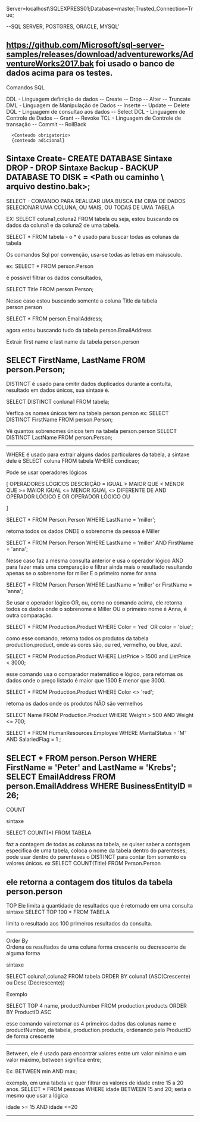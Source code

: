 Server=localhost\SQLEXPRESS01;Database=master;Trusted_Connection=True;

--SQL SERVER, POSTGRES, ORACLE, MYSQL'

https://github.com/Microsoft/sql-server-samples/releases/download/adventureworks/AdventureWorks2017.bak
foi usado o banco de dados acima para os testes. 
-----------------------------------------------------------------------------------------------------
 Comandos SQL

 DDL - Linguagem definição de dados
      -- Create
      -- Drop
      -- Alter
      -- Truncate 
 DML - Linguagem de Manipulação de Dados
      -- Inserte
      -- Update
      -- Delete
 DQL - Linguagem de consultao aos dados
      -- Select
 DCL  - Linguagem de Controle de Dados
      -- Grant
      -- Revoke
 TCL - Linguagem de Controle de transação
      -- Commit
      -- RollBack

      <Conteudo obrigatorio>
      {conteudo adicional}

Sintaxe Create- CREATE DATABASE <NomeDoBancoDeDados>
Sintaxe DROP - DROP <database ou table> <nomeDoBanco ou nomeDaTabela >
Sintaxe Backup - BACKUP DATABASE <nomeBancoDeDAdos> TO DISK = <Path ou caminho \ arquivo destino.bak>;
-----------------------------------------------------
SELECT - COMANDO PARA REALIZAR UMA BUSCA EM CIMA DE DADOS 
SELECIONAR UMA COLUNA, OU MAIS, OU TODAS DE UMA TABELA

EX: SELECT coluna1,coluna2 FROM tabela
ou seja, estou buscando os dados da coluna1 e da coluna2 de uma tabela.

SELECT * FROM tabela - o * é usado para buscar todas as colunas da tabela

Os comandos Sql por convenção, usa-se todas as letras em maiusculo.

ex: SELECT * FROM person.Person 

é possivel filtrar os dados consultados, 

SELECT Title FROM person.Person; 

Nesse caso estou buscando somente a coluna Title da tabela person.person

SELECT * FROM person.EmailAddress;

agora estou buscando tudo da tabela person.EmailAddress

Extrair first name e last name da tabela person.person

SELECT FirstName, LastName FROM person.Person;
------------------------------------------------------------------------------------
DISTINCT é usado para omitir dados duplicados durante a contulta, resultado em dados únicos, sua sintaxe é.

SELECT DISTINCT conluna1 FROM tabela;

Verfica os nomes únicos tem na tabela person.person
ex: SELECT DISTINCT FirstName FROM person.Person;

Vê quantos sobrenomes únicos tem na tabela person.person
SELECT DISTINCT LastName FROM person.Person;

--------------------------------------------------------------------------------------
WHERE é usado para extrair alguns dados particulares da tabela,
a sintaxe dele é 
SELECT coluna FROM tabela WHERE condicao;

Pode se usar operadores lógicos 

[
    OPERADORES LÓGICOS      DESCRIÇÃO
             =               IGUAL
             >               MAIOR QUE
             <               MENOR QUE
             >=              MAIOR IGUAL
             <=              MENOR IGUAL
             <>              DIFERENTE DE
             AND             OPERADOR LÓGICO E
             OR              OPERADOR LÓGICO OU

]

SELECT * FROM Person.Person WHERE LastName = 'miller';

retorna todos os dados ONDE o sobrenome da pessoa é Miller 

SELECT * FROM Person.Person WHERE LastName = 'miller' AND FirstName = 'anna';

Nesse caso faz a mesma consulta anterior e usa o operador lógico AND para fazer mais uma comparação e filtrar ainda mais o resultado
resultando apenas se o sobrenome for miller E o primeiro nome for anna

SELECT * FROM Person.Person WHERE LastName = 'miller' or FirstName = 'anna';

Se usar o operador lógico OR, ou, como no comando acima, ele retorna todos os dados onde o sobrenome é Miller OU o primeiro nome é Anna,
é outra comparação.

SELECT * FROM Production.Product WHERE Color = 'red' OR color = 'blue';

como esse comando, retorna todos os produtos da tabela production.product, onde as cores são, ou red, vermelho, ou blue, azul.

SELECT * FROM Production.Product WHERE ListPrice > 1500 and ListPrice < 3000;

esse comando usa o comparador matemático e lógico, para retornas os dados onde o preço listado é maior que 1500 E menor que 3000.

SELECT * FROM Production.Product WHERE Color <> 'red';

retorna os dados onde os produtos NÃO são vermelhos

SELECT Name FROM Production.Product WHERE Weight > 500 AND Weight <= 700;

SELECT * FROM HumanResources.Employee WHERE MaritalStatus = 'M' AND SalariedFlag = 1 ;

SELECT * FROM person.Person WHERE FirstName = 'Peter' and LastName = 'Krebs';
SELECT EmailAddress FROM person.EmailAddress WHERE BusinessEntityID = 26;
 -------------------------------------------------------------------------------------------------------------------------------------------------
 COUNT 

 sintaxe

 SELECT COUNT(*) FROM TABELA

 faz a contagem de todas as colunas na tabela, se quiser saber a contagem especifica de uma tabela, coloca o nome da tabela dentro do 
 parenteses, pode usar dentro do parenteses o DISTINCT para contar tbm somento os valores únicos.
 ex
 SELECT COUNT(Title) FROM Person.Person

 ele retorna a contagem dos titulos da tabela person.person
 ----------------------------------------------------------------------------------------------------
 TOP
   Ele limita a quantidade de resultados que é retornado em uma consulta
  sintaxe
  SELECT TOP 100 * FROM TABELA

  limita o resultado aos 100 primeiros resultados da consulta. 

  ------------------------------------------------------------------------------------------------------
  Order By  
  Ordena os resultados de uma coluna forma crescente ou decrescente de alguma forma
 
  sintaxe

  SELECT coluna1,coluna2 FROM tabela ORDER BY coluna1 (ASC(Crescente) ou Desc (Decrescente))

  Exemplo

SELECT TOP 4 name, productNumber FROM production.products ORDER BY ProductID ASC

esse comando vai retornar os 4 primeiros dados das colunas name e productNumber, da tabela, production.products, ordenando pelo ProductID de forma crescente

-------------------------------------------------------------------------------------------------------------
Between, ele é usado para encontrar valores entre um valor minimo e um valor máximo, between significa entre;

Ex: BETWEEN min AND max;

exemplo, em uma tabela vc quer filtrar os valores de idade entre 15 a 20 anos.
 SELECT * FROM pessoas WHERE idade BETWEEN 15 and 20;
 seria o mesmo que usar a lógica 

 idade >= 15 AND idade <=20

 -------------------------------------------------------------------------

